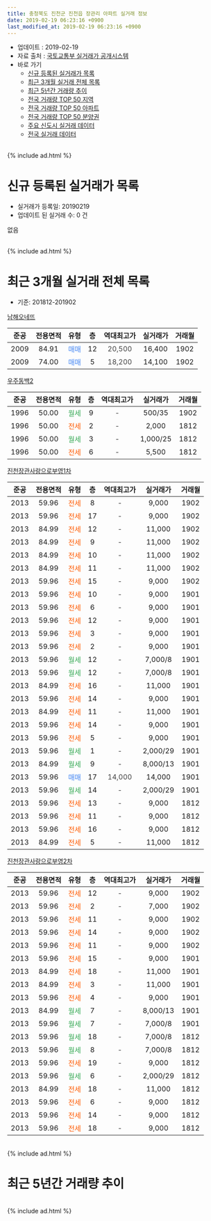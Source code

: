 ```yaml
---
title: 충청북도 진천군 진천읍 장관리 아파트 실거래 정보
date: 2019-02-19 06:23:16 +0900
last_modified_at: 2019-02-19 06:23:16 +0900
---
```


* 업데이트 : 2019-02-19
* 자료 출처 : [국토교통부 실거래가 공개시스템](http://rt.molit.go.kr)
* 바로 가기
    * [신규 등록된 실거래가 목록](#신규-등록된-실거래가-목록)
    * [최근 3개월 실거래 전체 목록](#최근-3개월-실거래-전체-목록)
    * [최근 5년간 거래량 추이](#최근-5년간-거래량-추이)
    * [전국 거래량 TOP 50 지역](https://ayogom.github.io/apt-trade-info/최근-3개월-전국에서-가장-거래가-많이-발생한-지역)
    * [전국 거래량 TOP 50 아파트](https://ayogom.github.io/apt-trade-info/최근-3개월-전국에서-가장-거래가-많이-발생한-아파트)
    * [전국 거래량 TOP 50 분양권](https://ayogom.github.io/apt-trade-info/최근-3개월-전국에서-가장-거래가-많이-발생한-분양권)
    * [주요 신도시 실거래 데이터](https://ayogom.github.io/apt-trade-info/주요-신도시)
    * [전국 실거래 데이터](https://ayogom.github.io/apt-trade-info/전국)
<br>
{% include ad.html %}
<br>

# 신규 등록된 실거래가 목록
* 실거래가 등록일: 20190219
* 업데이트 된 실거래 수: 0 건

없음

<br>
{% include ad.html %}
<br>

# 최근 3개월 실거래 전체 목록
* 기준: 201812-201902


[남해오네뜨](https://search.naver.com/search.naver?query=%EC%B6%A9%EC%B2%AD%EB%B6%81%EB%8F%84+%EC%A7%84%EC%B2%9C%EA%B5%B0+%EC%A7%84%EC%B2%9C%EC%9D%8D+%EC%9E%A5%EA%B4%80%EB%A6%AC+%EB%82%A8%ED%95%B4%EC%98%A4%EB%84%A4%EB%9C%A8)

|준공|전용면적|유형|층|역대최고가|실거래가|거래월|
|:---:|:---:|:---:|:---:|:---:|:---:|:---:|
|2009|84.91|<span style="color:#4285f3">매매</span>|12|<span style="color:#444444">20,500</span>|16,400|1902|
|2009|74.00|<span style="color:#4285f3">매매</span>|5|<span style="color:#444444">18,200</span>|14,100|1902|

[우주동백2](https://search.naver.com/search.naver?query=%EC%B6%A9%EC%B2%AD%EB%B6%81%EB%8F%84+%EC%A7%84%EC%B2%9C%EA%B5%B0+%EC%A7%84%EC%B2%9C%EC%9D%8D+%EC%9E%A5%EA%B4%80%EB%A6%AC+%EC%9A%B0%EC%A3%BC%EB%8F%99%EB%B0%B12)

|준공|전용면적|유형|층|역대최고가|실거래가|거래월|
|:---:|:---:|:---:|:---:|:---:|:---:|:---:|
|1996|50.00|<span style="color:#34a853">월세</span>|9|<span style="color:#444444">-</span>|500/35|1902|
|1996|50.00|<span style="color:#ff5a00">전세</span>|2|<span style="color:#444444">-</span>|2,000|1812|
|1996|50.00|<span style="color:#34a853">월세</span>|3|<span style="color:#444444">-</span>|1,000/25|1812|
|1996|50.00|<span style="color:#ff5a00">전세</span>|6|<span style="color:#444444">-</span>|5,500|1812|

[진천장관사랑으로부영1차](https://search.naver.com/search.naver?query=%EC%B6%A9%EC%B2%AD%EB%B6%81%EB%8F%84+%EC%A7%84%EC%B2%9C%EA%B5%B0+%EC%A7%84%EC%B2%9C%EC%9D%8D+%EC%9E%A5%EA%B4%80%EB%A6%AC+%EC%A7%84%EC%B2%9C%EC%9E%A5%EA%B4%80%EC%82%AC%EB%9E%91%EC%9C%BC%EB%A1%9C%EB%B6%80%EC%98%811%EC%B0%A8)

|준공|전용면적|유형|층|역대최고가|실거래가|거래월|
|:---:|:---:|:---:|:---:|:---:|:---:|:---:|
|2013|59.96|<span style="color:#ff5a00">전세</span>|8|<span style="color:#444444">-</span>|9,000|1902|
|2013|59.96|<span style="color:#ff5a00">전세</span>|17|<span style="color:#444444">-</span>|9,000|1902|
|2013|84.99|<span style="color:#ff5a00">전세</span>|12|<span style="color:#444444">-</span>|11,000|1902|
|2013|84.99|<span style="color:#ff5a00">전세</span>|9|<span style="color:#444444">-</span>|11,000|1902|
|2013|84.99|<span style="color:#ff5a00">전세</span>|10|<span style="color:#444444">-</span>|11,000|1902|
|2013|84.99|<span style="color:#ff5a00">전세</span>|11|<span style="color:#444444">-</span>|11,000|1902|
|2013|59.96|<span style="color:#ff5a00">전세</span>|15|<span style="color:#444444">-</span>|9,000|1902|
|2013|59.96|<span style="color:#ff5a00">전세</span>|10|<span style="color:#444444">-</span>|9,000|1901|
|2013|59.96|<span style="color:#ff5a00">전세</span>|6|<span style="color:#444444">-</span>|9,000|1901|
|2013|59.96|<span style="color:#ff5a00">전세</span>|12|<span style="color:#444444">-</span>|9,000|1901|
|2013|59.96|<span style="color:#ff5a00">전세</span>|3|<span style="color:#444444">-</span>|9,000|1901|
|2013|59.96|<span style="color:#ff5a00">전세</span>|2|<span style="color:#444444">-</span>|9,000|1901|
|2013|59.96|<span style="color:#34a853">월세</span>|12|<span style="color:#444444">-</span>|7,000/8|1901|
|2013|59.96|<span style="color:#34a853">월세</span>|12|<span style="color:#444444">-</span>|7,000/8|1901|
|2013|84.99|<span style="color:#ff5a00">전세</span>|16|<span style="color:#444444">-</span>|11,000|1901|
|2013|59.96|<span style="color:#ff5a00">전세</span>|14|<span style="color:#444444">-</span>|9,000|1901|
|2013|84.99|<span style="color:#ff5a00">전세</span>|11|<span style="color:#444444">-</span>|11,000|1901|
|2013|59.96|<span style="color:#ff5a00">전세</span>|14|<span style="color:#444444">-</span>|9,000|1901|
|2013|59.96|<span style="color:#ff5a00">전세</span>|5|<span style="color:#444444">-</span>|9,000|1901|
|2013|59.96|<span style="color:#34a853">월세</span>|1|<span style="color:#444444">-</span>|2,000/29|1901|
|2013|84.99|<span style="color:#34a853">월세</span>|9|<span style="color:#444444">-</span>|8,000/13|1901|
|2013|59.96|<span style="color:#4285f3">매매</span>|17|<span style="color:#444444">14,000</span>|14,000|1901|
|2013|59.96|<span style="color:#34a853">월세</span>|14|<span style="color:#444444">-</span>|2,000/29|1901|
|2013|59.96|<span style="color:#ff5a00">전세</span>|13|<span style="color:#444444">-</span>|9,000|1812|
|2013|59.96|<span style="color:#ff5a00">전세</span>|11|<span style="color:#444444">-</span>|9,000|1812|
|2013|59.96|<span style="color:#ff5a00">전세</span>|16|<span style="color:#444444">-</span>|9,000|1812|
|2013|84.99|<span style="color:#ff5a00">전세</span>|5|<span style="color:#444444">-</span>|11,000|1812|

[진천장관사랑으로부영2차](https://search.naver.com/search.naver?query=%EC%B6%A9%EC%B2%AD%EB%B6%81%EB%8F%84+%EC%A7%84%EC%B2%9C%EA%B5%B0+%EC%A7%84%EC%B2%9C%EC%9D%8D+%EC%9E%A5%EA%B4%80%EB%A6%AC+%EC%A7%84%EC%B2%9C%EC%9E%A5%EA%B4%80%EC%82%AC%EB%9E%91%EC%9C%BC%EB%A1%9C%EB%B6%80%EC%98%812%EC%B0%A8)

|준공|전용면적|유형|층|역대최고가|실거래가|거래월|
|:---:|:---:|:---:|:---:|:---:|:---:|:---:|
|2013|59.96|<span style="color:#ff5a00">전세</span>|12|<span style="color:#444444">-</span>|9,000|1902|
|2013|59.96|<span style="color:#ff5a00">전세</span>|2|<span style="color:#444444">-</span>|7,000|1902|
|2013|59.96|<span style="color:#ff5a00">전세</span>|11|<span style="color:#444444">-</span>|9,000|1902|
|2013|59.96|<span style="color:#ff5a00">전세</span>|14|<span style="color:#444444">-</span>|9,000|1902|
|2013|59.96|<span style="color:#ff5a00">전세</span>|11|<span style="color:#444444">-</span>|9,000|1902|
|2013|59.96|<span style="color:#ff5a00">전세</span>|15|<span style="color:#444444">-</span>|9,000|1901|
|2013|84.99|<span style="color:#ff5a00">전세</span>|18|<span style="color:#444444">-</span>|11,000|1901|
|2013|84.99|<span style="color:#ff5a00">전세</span>|3|<span style="color:#444444">-</span>|11,000|1901|
|2013|59.96|<span style="color:#ff5a00">전세</span>|4|<span style="color:#444444">-</span>|9,000|1901|
|2013|84.99|<span style="color:#34a853">월세</span>|7|<span style="color:#444444">-</span>|8,000/13|1901|
|2013|59.96|<span style="color:#34a853">월세</span>|7|<span style="color:#444444">-</span>|7,000/8|1901|
|2013|59.96|<span style="color:#34a853">월세</span>|18|<span style="color:#444444">-</span>|7,000/8|1812|
|2013|59.96|<span style="color:#34a853">월세</span>|8|<span style="color:#444444">-</span>|7,000/8|1812|
|2013|59.96|<span style="color:#ff5a00">전세</span>|19|<span style="color:#444444">-</span>|9,000|1812|
|2013|59.96|<span style="color:#34a853">월세</span>|6|<span style="color:#444444">-</span>|2,000/29|1812|
|2013|84.99|<span style="color:#ff5a00">전세</span>|18|<span style="color:#444444">-</span>|11,000|1812|
|2013|59.96|<span style="color:#ff5a00">전세</span>|6|<span style="color:#444444">-</span>|9,000|1812|
|2013|59.96|<span style="color:#ff5a00">전세</span>|14|<span style="color:#444444">-</span>|9,000|1812|
|2013|59.96|<span style="color:#ff5a00">전세</span>|18|<span style="color:#444444">-</span>|9,000|1812|


<br>
{% include ad.html %}
<br>

# 최근 5년간 거래량 추이


<div style="width:100%;">
    <canvas id="deal_progress" height="200"></canvas>
</div>

<script>
new Chart(document.getElementById("deal_progress"), {
    type: 'line',
    data: {
        labels: ['201402','201403','201404','201405','201406','201407','201408','201409','201410','201411','201412','201501','201502','201503','201504','201505','201506','201507','201508','201509','201510','201511','201512','201601','201602','201603','201604','201605','201606','201607','201608','201609','201610','201611','201612','201701','201702','201703','201704','201705','201706','201707','201708','201709','201710','201711','201712','201801','201802','201803','201804','201805','201806','201807','201808','201809','201810','201811','201812','201901','201902'],
        datasets: [{
            label: '매매',
            pointRadius: 1,
            data: [4, 8, 4, 4, 3, 4, 4, 3, 7, 6, 9, 6, 4, 10, 5, 6, 2, 2, 3, 6, 6, 9, 4, 4, 1, 5, 3, 6, 4, 3, 10, 7, 8, 5, 2, 2, 6, 10, 3, 2, 6, 3, 6, 6, 6, 4, 4, 5, 2, 4, 5, 7, 5, 4, 11, 4, 4, 6, 0, 1, 2],
            borderColor: "rgba(255, 201, 14, 1)",
            backgroundColor: "rgba(255, 201, 14, 0.5)",
            fill: false,
            lineTension: 0
        },{
            label: '전월세',
            pointRadius: 1,
            data: [11, 13, 17, 13, 6, 9, 5, 7, 2, 7, 3, 5, 5, 8, 9, 1, 5, 8, 2, 6, 17, 10, 8, 5, 8, 15, 8, 5, 10, 9, 7, 8, 16, 6, 10, 5, 9, 15, 8, 8, 3, 9, 5, 6, 9, 12, 3, 7, 28, 28, 28, 21, 26, 14, 12, 9, 12, 12, 15, 21, 13],
            borderColor: "rgba(0, 141, 185, 1)",
            backgroundColor: "rgba(0, 141, 185, 0.5)",
            fill: false,
            lineTension: 0
        }
        ]
    },
    options: {
        responsive: true,
        title: {
            display: false
        },
        tooltips: {
            mode: 'index',
            intersect: false
        },
        hover: {
            mode: 'nearest',
            intersect: true
        },
        scales: {
            xAxes: [{
                display: true,
                scaleLabel: {
                    display: true,
                    labelString: '년/월'
                }
            }],
            yAxes: [{
                display: true,
                ticks: {
                    suggestedMin: 0,
                },
                scaleLabel: {
                    display: true,
                    labelString: '실거래 수'
                }
            }]
        }
    }
});

</script>


<br>
{% include ad.html %}
<br>


